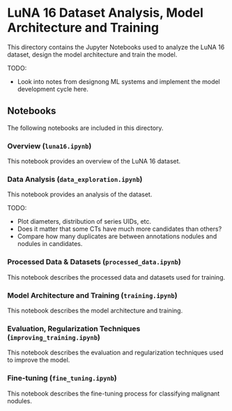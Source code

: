 # LuNA 16 Dataset Analysis, Model Architecture and Training

This directory contains the Jupyter Notebooks used to analyze the LuNA 16 dataset, design the model architecture and train the model.

TODO: 
- Look into notes from designong ML systems and implement the model development cycle here.

## Notebooks

The following notebooks are included in this directory.

### Overview (`luna16.ipynb`)

This notebook provides an overview of the LuNA 16 dataset.

### Data Analysis (`data_exploration.ipynb`)

This notebook provides an analysis of the dataset.

TODO: 
- Plot diameters, distribution of series UIDs, etc.
- Does it matter that some CTs have much more candidates than others?
- Compare how many duplicates are between annotations nodules and nodules in candidates.


### Processed Data & Datasets (`processed_data.ipynb`)

This notebook describes the processed data and datasets used for training.

### Model Architecture and Training (`training.ipynb`)

This notebook describes the model architecture and training.

### Evaluation, Regularization Techniques (`improving_training.ipynb`)

This notebook describes the evaluation and regularization techniques used to improve the model.

### Fine-tuning (`fine_tuning.ipynb`)

This notebook describes the fine-tuning process for classifying malignant nodules.
